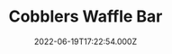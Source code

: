 ---
date: 2022-06-19T17:22:54.000Z
title: Cobblers Waffle Bar
latitude: 52.04468213901608
longitude: 0.9533968424119266
category: checkin
---